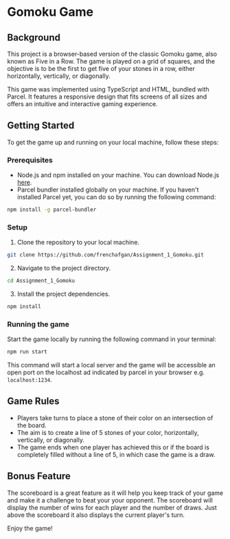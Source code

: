 # Gomoku Game

## Background

This project is a browser-based version of the classic Gomoku game, also known as Five in a Row. The game is played on a grid of squares, and the objective is to be the first to get five of your stones in a row, either horizontally, vertically, or diagonally.

This game was implemented using TypeScript and HTML, bundled with Parcel. It features a responsive design that fits screens of all sizes and offers an intuitive and interactive gaming experience.

## Getting Started

To get the game up and running on your local machine, follow these steps:

### Prerequisites

- Node.js and npm installed on your machine. You can download Node.js [here](https://nodejs.org/en/download/).
- Parcel bundler installed globally on your machine. If you haven't installed Parcel yet, you can do so by running the following command:

```bash
npm install -g parcel-bundler
```

### Setup

1. Clone the repository to your local machine.

```bash
git clone https://github.com/frenchafgan/Assignment_1_Gomoku.git
```

2. Navigate to the project directory.

```bash
cd Assignment_1_Gomoku
```

3. Install the project dependencies.

```bash
npm install
```

### Running the game

Start the game locally by running the following command in your terminal:

```bash
npm run start
```

This command will start a local server and the game will be accessible an open port on the localhost ad indicated by parcel
in your browser e.g. `localhost:1234`.

## Game Rules

- Players take turns to place a stone of their color on an intersection of the board.
- The aim is to create a line of 5 stones of your color, horizontally, vertically, or diagonally.
- The game ends when one player has achieved this or if the board is completely filled without a line of 5, in which case the game is a draw.

## Bonus Feature

The scoreboard is a great feature as it will help you keep track of your game and make it a challenge to beat your your opponent. The scoreboard will display the number of wins for each player and the number of draws. Just above the scoreboard it also displays the current player's turn.

Enjoy the game!
